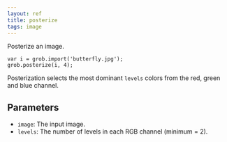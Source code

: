 ```yaml
---
layout: ref
title: posterize
tags: image
---
```

Posterize an image.

    var i = grob.import('butterfly.jpg');
    grob.posterize(i, 4);

Posterization selects the most dominant `levels` colors from the red, green and blue channel.

## Parameters
- `image`: The input image.
- `levels`: The number of levels in each RGB channel (minimum = 2).
